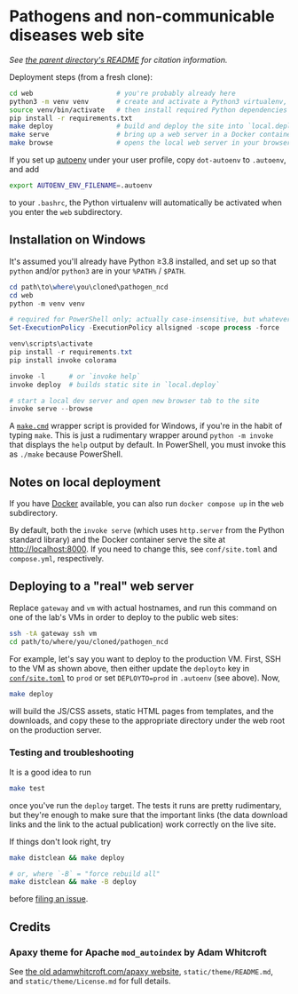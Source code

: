 # Pathogens and non-communicable diseases web site

_See [the parent directory's README](../README.md) for citation information._

Deployment steps (from a fresh clone):

```bash
cd web                     # you're probably already here
python3 -m venv venv       # create and activate a Python3 virtualenv,
source venv/bin/activate   # then install required Python dependencies
pip install -r requirements.txt
make deploy                # build and deploy the site into `local.deploy`
make serve                 # bring up a web server in a Docker container
make browse                # opens the local web server in your browser
```

If you set up [autoenv][] under your user profile, copy `dot-autoenv` to
`.autoenv`, and add

```bash
export AUTOENV_ENV_FILENAME=.autoenv
```

to your `.bashrc`, the Python virtualenv will automatically be activated when
you enter the `web` subdirectory.

## Installation on Windows

It's assumed you'll already have Python ≥3.8 installed, and set up so that
`python` and/or `python3` are in your `%PATH%` / `$PATH`.

```powershell
cd path\to\where\you\cloned\pathogen_ncd
cd web
python -m venv venv

# required for PowerShell only; actually case-insensitive, but whatever
Set-ExecutionPolicy -ExecutionPolicy allsigned -scope process -force

venv\scripts\activate
pip install -r requirements.txt
pip install invoke colorama

invoke -l      # or `invoke help`
invoke deploy  # builds static site in `local.deploy`

# start a local dev server and open new browser tab to the site
invoke serve --browse
```

A [`make.cmd`](make.cmd) wrapper script is provided for Windows, if you're in
the habit of typing `make`. This is just a rudimentary wrapper around `python
-m invoke` that displays the `help` output by default. In PowerShell, you must
invoke this as `./make` because PowerShell.


## Notes on local deployment

If you have [Docker][] available, you can also run `docker compose up` in the
`web` subdirectory.

By default, both the `invoke serve` (which uses `http.server` from the Python
standard library) and the Docker container serve the site at
<http://localhost:8000>. If you need to change this, see `conf/site.toml` and
`compose.yml`, respectively.


## Deploying to a "real" web server

Replace `gateway` and `vm` with actual hostnames, and run this command on one
of the lab's VMs in order to deploy to the public web sites:

```bash
ssh -tA gateway ssh vm
cd path/to/where/you/cloned/pathogen_ncd
```

For example, let's say you want to deploy to the production VM. First, SSH to
the VM as shown above, then either update the `deployto` key in
[`conf/site.toml`](conf/site.toml) to `prod` or set `DEPLOYTO=prod` in
`.autoenv` (see above). Now,

```bash
make deploy
```

will build the JS/CSS assets, static HTML pages from templates, and the
downloads, and copy these to the appropriate directory under the web root on
the production server.


### Testing and troubleshooting

It is a good idea to run

```bash
make test
```

once you've run the `deploy` target. The tests it runs are pretty rudimentary,
but they're enough to make sure that the important links (the data download
links and the link to the actual publication) work correctly on the live site.

If things don't look right, try

```bash
make distclean && make deploy

# or, where `-B` = "force rebuild all"
make distclean && make -B deploy
```

before [filing an issue][issuetracker].


## Credits

### Apaxy theme for Apache `mod_autoindex` by Adam Whitcroft

See [the old adamwhitcroft.com/apaxy website][waybackapaxy],
`static/theme/README.md`, and `static/theme/License.md` for full details.

[autoenv]: https://github.com/hyperupcall/autoenv
[docker]: https://docs.docker.com/desktop/setup/install/windows-install
[waybackapaxy]: https://web.archive.org/web/20170827153848/http://adamwhitcroft.com/apaxy
[issuetracker]: https://tfinternal.research.cchmc.org/gitlab/mike/pathogen_ncd/issues
